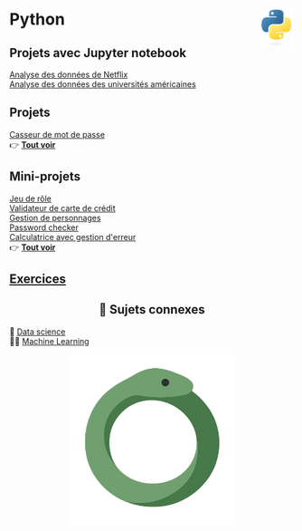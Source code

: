 # **Python** <a href="docs"><img align="right" src="assets/logo/Python-logo-notext.svg" alt="Python" height="64px"></a>
## **Projets avec Jupyter notebook**
[Analyse des données de Netflix](Anaconda/netflix)  
[Analyse des données des universités américaines](Anaconda/usUniversities)
<!--## **Projets de machine learning**
[Prédiction du score de dépenses des clients](https://github.com/MiKL5/machineLearning/blob/master/projects/spendingScore)  
[Prédiction de la qualité du vin](https://github.com/MiKL5/machineLearning/blob/master/projects/wineQuality)  
[Prédiction du courrier indésirable](https://github.com/MiKL5/machineLearning/blob/master/projects/spam)  
[Prédiction immobilière à Melbourne](https://github.com/MiKL5/machineLearning/blob/master/projects/melbourne)  
[Prédiction du prix des maisons](https://github.com/MiKL5/machineLearning/blob/master/projects/house)   -->
## **Projets**
[Casseur de mot de passe](projets/psswdBreaker) <!--<kbd>_**Wip**_</kbd>-->  <!-- [Jeu Snake](projects/snake) - _(soon)_  -->  
👉 [**Tout voir**](projets)
## Mini-projets
[Jeu de rôle](exercises/more/rpg)  
[Validateur de carte de crédit](miniProjets/creditCardValidator)  
[Gestion de personnages](miniProjets/characterManagement)  
[Password checker](exercises/more/passwordChecker)  
[Calculatrice avec gestion d'erreur](exercises/more/calculatorWithErrorHandling)  
👉 [**Tout voir**](miniProjets)
## [**Exercices**](exercises)
<h2 align="center"><b>🔗 Sujets connexes</b></h2>

🧠 [Data science](https://github.com/MiKL5/DataScience)  
🤖🧠 [Machine Learning](https://github.com/MiKL5/machineLearning)
<div align="center"><a href="Anaconda"><img src="assets/images/snake.png" alt="Python" width="300px"></a>